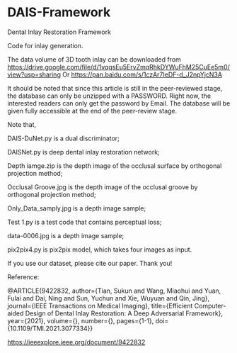 # DAIS-Framework
Dental Inlay Restoration Framework

Code for inlay generation.

The data volume of 3D tooth inlay can be downloaded from 
https://drive.google.com/file/d/1vqqsEu5ErvZmqRhkDYWuFhM25CuEe5m0/view?usp=sharing Or https://pan.baidu.com/s/1czAr7IeDF-d_J2npYjcN3A 

It should be noted that since this article is still in the peer-reviewed stage, the database can only be unzipped with a PASSWORD. Right now, the interested readers can only get the password by Email. The database will be given fully accessible at the end of the peer-review stage. 


Note that,

DAIS-DuNet.py  is a dual discriminator;

DAISNet.py  is deep dental inlay restoration network;

Depth iamge.zip  is the depth image of the occlusal surface by orthogonal projection method;

Occlusal Groove.jpg  is the depth image of the occlusal groove by orthogonal projection method;

Only_Data_samply.jpg  is a depth image sample;

Test 1.py  is a test code that contains perceptual loss;

data-0006.jpg  is a depth image sample;

pix2pix4.py  is pix2pix model, which takes four images as input.

   
     

If you use our dataset, please cite our paper. Thank you!

Reference:

@ARTICLE{9422832,
  author={Tian, Sukun and Wang, Miaohui and Yuan, Fulai and Dai, Ning and Sun, Yuchun and Xie, Wuyuan and Qin, Jing},
  journal={IEEE Transactions on Medical Imaging}, 
  title={Efficient Computer-aided Design of Dental Inlay Restoration: A Deep Adversarial Framework}, 
  year={2021},
  volume={},
  number={},
  pages={1-1},
  doi={10.1109/TMI.2021.3077334}}
  
  https://ieeexplore.ieee.org/document/9422832
